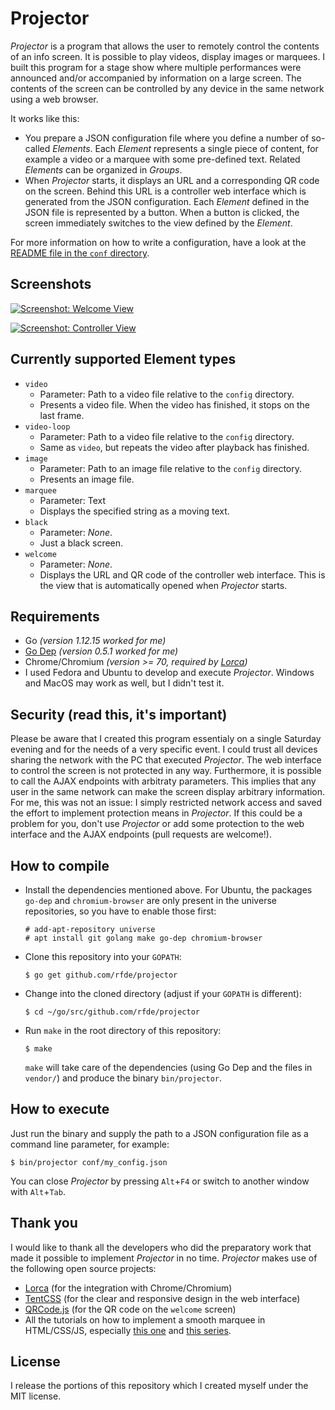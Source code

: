 # Projector

*Projector* is a program that allows the user to remotely control the contents of an info screen. It is possible to play videos, display images or marquees. I built this program for a stage show where multiple performances were announced and/or accompanied by information on a large screen. The contents of the screen can be controlled by any device in the same network using a web browser.

It works like this:

* You prepare a JSON configuration file where you define a number of so-called *Elements*. Each *Element* represents a single piece of content, for example a video or a marquee with some pre-defined text. Related *Elements* can be organized in *Groups*.
* When *Projector* starts, it displays an URL and a corresponding QR code on the screen. Behind this URL is a controller web interface which is generated from the JSON configuration. Each *Element* defined in the JSON file is represented by a button. When a button is clicked, the screen immediately switches to the view defined by the *Element*.

For more information on how to write a configuration, have a look at the [README file in the `conf` directory](conf/README.md).

## Screenshots

[![Screenshot: Welcome View](https://i.imgur.com/EhTpjSLl.png)](https://i.imgur.com/EhTpjSL.png)

[![Screenshot: Controller View](https://i.imgur.com/g2YZya7l.png)](https://i.imgur.com/g2YZya7.png)

## Currently supported **Element** types

* `video`
  * Parameter: Path to a video file relative to the `config` directory.
  * Presents a video file. When the video has finished, it stops on the last frame.
* `video-loop`
  * Parameter: Path to a video file relative to the `config` directory.
  * Same as `video`, but repeats the video after playback has finished.
* `image`
  * Parameter: Path to an image file relative to the `config` directory.
  * Presents an image file.
* `marquee`
  * Parameter: Text
  * Displays the specified string as a moving text.
* `black` 
  * Parameter: *None*.
  * Just a black screen.
* `welcome`
  * Parameter: *None*.
  * Displays the URL and QR code of the controller web interface. This is the view that is automatically opened when *Projector* starts.

## Requirements

* Go *(version 1.12.15 worked for me)*
* [Go Dep](https://github.com/golang/dep) *(version 0.5.1 worked for me)*
* Chrome/Chromium *(version >= 70, required by [Lorca](https://github.com/zserge/lorca))*
* I used Fedora and Ubuntu to develop and execute *Projector*. Windows and MacOS may work as well, but I didn't test it.

## Security (read this, it's important)

Please be aware that I created this program essentialy on a single Saturday evening and for the needs of a very specific event. I could trust all devices sharing the network with the PC that executed *Projector*. The web interface to control the screen is not protected in any way. Furthermore, it is possible to call the AJAX endpoints with arbitraty parameters. This implies that any user in the same network can make the screen display arbitrary information. For me, this was not an issue: I simply restricted network access and saved the effort to implement protection means in *Projector*. If this could be a problem for you, don't use *Projector* or add some protection to the web interface and the AJAX endpoints (pull requests are welcome!).

## How to compile

* Install the dependencies mentioned above. For Ubuntu, the packages `go-dep` and `chromium-browser` are only present in the universe repositories, so you have to enable those first:

  ```
  # add-apt-repository universe
  # apt install git golang make go-dep chromium-browser
  ```
* Clone this repository into your `GOPATH`:

  ```
  $ go get github.com/rfde/projector
  ```
* Change into the cloned directory (adjust if your `GOPATH` is different):

  ```
  $ cd ~/go/src/github.com/rfde/projector
  ```
* Run `make` in the root directory of this repository:

  ```
  $ make
  ```
  `make` will take care of the dependencies (using Go Dep and the files in `vendor/`) and produce the binary `bin/projector`.

## How to execute

Just run the binary and supply the path to a JSON configuration file as a command line parameter, for example:

```
$ bin/projector conf/my_config.json
```

You can close *Projector* by pressing `Alt`+`F4` or switch to another window with `Alt`+`Tab`.

## Thank you

I would like to thank all the developers who did the preparatory work that made it possible to implement *Projector* in no time. *Projector* makes use of the following open source projects:

* [Lorca](https://github.com/zserge/lorca) (for the integration with Chrome/Chromium)
* [TentCSS](https://css.sitetent.com/) (for the clear and responsive design in the web interface)
* [QRCode.js](https://davidshimjs.github.io/qrcodejs/) (for the QR code on the `welcome` screen)
* All the tutorials on how to implement a smooth marquee in HTML/CSS/JS, especially [this one](https://stackoverflow.com/a/38118591) and [this series](https://smil-control.de/category/smilcontrol-academy/lauftexte/).

## License

I release the portions of this repository which I created myself under the MIT license.
